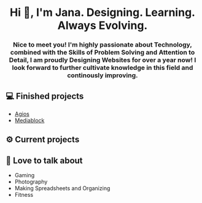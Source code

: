 <h1 align="center"> Hi 👋, I'm Jana. Designing. Learning. Always Evolving.</h1>
<h3 align="center">Nice to meet you! I'm highly passionate about Technology, combined with the Skills of Problem Solving and Attention to Detail, I am proudly Designing Websites for over a year now! I look forward to further cultivate knowledge in this field and continously improving. </h3>

## 💻 Finished projects
- [Agios](https://agios.ro/)
- [Mediablock](https://mediablock.ro)

## ⚙️ Current projects

## 💬 Love to talk about
- Gaming
- Photography
- Making Spreadsheets and Organizing
- Fitness
